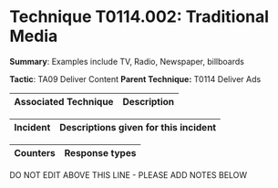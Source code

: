 # Technique T0114.002: Traditional Media

**Summary**: Examples include TV, Radio, Newspaper, billboards

**Tactic**: TA09 Deliver Content **Parent Technique:** T0114 Deliver Ads


| Associated Technique | Description |
| --------- | ------------------------- |



| Incident | Descriptions given for this incident |
| -------- | -------------------- |



| Counters | Response types |
| -------- | -------------- |


DO NOT EDIT ABOVE THIS LINE - PLEASE ADD NOTES BELOW